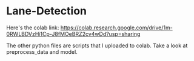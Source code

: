 # Lane-Detection

Here's the colab link: https://colab.research.google.com/drive/1m-0RWLBDVzHi1Cp-J8fMOeBRZ2cv4wDd?usp=sharing

The other python files are scripts that I uploaded to colab. Take a look at preprocess_data and model.
